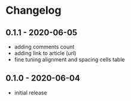 # Changelog


## 0.1.1 - 2020-06-05

- adding comments count
- adding link to article (url)
- fine tuning alignment and spacing cells table


## 0.1.0 - 2020-06-04

- initial release
